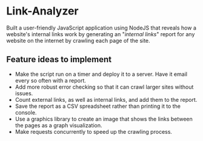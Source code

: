 # Link-Analyzer
Built a user-friendly JavaScript application using NodeJS that reveals how a website's internal links work by generating an "<i>internal links</i>" report for any website on the internet by crawling each page of the site.

## Feature ideas to implement
- Make the script run on a timer and deploy it to a server. Have it email every so often with a report.
- Add more robust error checking so that it can crawl larger sites without issues.
- Count external links, as well as internal links, and add them to the report.
- Save the report as a CSV spreadsheet rather than printing it to the console.
- Use a graphics library to create an image that shows the links between the pages as a graph visualization.
- Make requests concurrently to speed up the crawling process.
